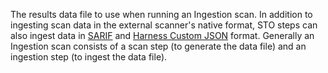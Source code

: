 The results data file to use when running an Ingestion scan. In addition to ingesting scan data in the external scanner's native format, STO steps can also ingest data in [SARIF](https://docs.oasis-open.org/sarif/sarif/v2.1.0/sarif-v2.1.0.html) and [Harness Custom JSON](/docs/security-testing-orchestration/use-sto/orchestrate-and-ingest/ingesting-issues-from-other-scanners) format. Generally an Ingestion scan consists of a scan step (to generate the data file) and an ingestion step (to ingest the data file).